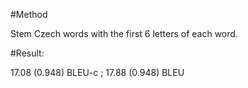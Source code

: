 #Method

Stem Czech words with the first 6 letters of each word.


#Result:

17.08 (0.948) BLEU-c ; 17.88 (0.948) BLEU
